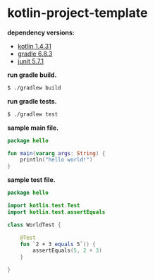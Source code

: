 # kotlin-project-template

**dependency versions:**

- [kotlin 1.4.31](https://github.com/JetBrains/kotlin/releases/tag/v1.4.31)
- [gradle 6.8.3](https://github.com/gradle/gradle/releases/tag/v6.8.3)
- [junit 5.7.1](https://github.com/junit-team/junit5/releases/tag/r5.7.1)

**run gradle build.**

~~~sh
$ ./gradlew build
~~~

**run gradle tests.**

~~~sh
$ ./gradlew test
~~~

**sample main file.**

~~~kotlin
package hello

fun main(vararg args: String) {
    println("hello world!")
}
~~~

**sample test file.**

~~~kotlin
package hello

import kotlin.test.Test
import kotlin.test.assertEquals

class WorldTest {

    @Test
    fun `2 + 3 equals 5`() {
        assertEquals(5, 2 + 3)
    }

}
~~~

